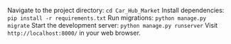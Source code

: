 Navigate to the project directory: `cd Car_Hub_Market`
Install dependencies: `pip install -r requirements.txt`
Run migrations: `python manage.py migrate`
Start the development server: `python manage.py runserver`
Visit `http://localhost:8000/` in your web browser.




